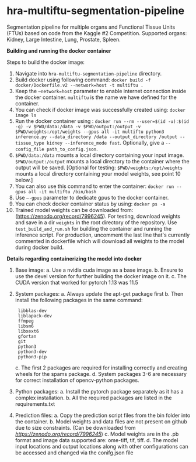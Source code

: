 # hra-multiftu-segmentation-pipeline
Segmentation pipeline for multiple organs and Functional Tissue Units (FTUs) based on code from the Kaggle #2 Competition.
Supported organs: Kidney, Large Intestine, Lung, Prostate, Spleen. 

**Building and running the docker container**

Steps to build the docker image:

1. Navigate into `hra-multiftu-segmentation-pipeline` directory.
2. Build docker using following command: `docker build -f docker/Dockerfile.v2 --network=host -t multiftu .`
3. Keep the `–network=host` parameter to enable internet connection inside the
docker container. `multiftu` is the name we have defined for the container.
4. You can check if docker image was successfully created using: `docker image ls`
5. Run the docker container using : `docker run --rm --user=$(id -u):$(id -g) -v $PWD/data:/data -v $PWD/output:/output -v $PWD/weights:/opt/weights --gpus all -it multiftu python3 inference.py --data_directory /data --output_directory /output --tissue_type kidney --inference_mode fast`. Optionally, give a `--config_file path_to_config.json`.
6. `$PWD/data:/data` mounts a local directory containing your input image. `$PWD/output:/output` mounts a local directory to the container where the output will be saved. [Optional for testing: `$PWD/weights:/opt/weights` mounts a local directory containing your model weights, see point 10 below.] 
7. You can also use this command to enter the container: `docker run --gpus all -it multiftu /bin/bash`
8. Use `–-gpus` parameter to dedicate gpus to the docker container.
9. You can check docker container status by using: `docker ps -a`
10. Trained model weights can be downloaded from: (https://zenodo.org/record/7996245). For testing, download weights and save in a dir `weights` in the root directory of the repository. Use `test_build_and_run.sh` for building the container and running the inference script. For production, uncomment the last line that's currently commented in dockerfile which will download all weights to the model during docker build.

**Details regarding containerizing the model into docker**
1. Base image:
    a. Use a nvidia cuda image as a base image.
    b. Ensure to use the devel version for further building the docker image on it.
    c. The CUDA version that worked for pytorch 1.13 was 11.5
2. System packages:
    a. Always update the apt-get package first
    b. Then install the following packages in the same command:
  
        libblas-dev
        liblapack-dev
        ffmpeg
        libsm6
        libxext6
        gfortan
        git
        python3
        python3-dev
        python3-pip
    
   c. The first 2 packages are required for installing correctly and creating wheels for the
     spams package.
   d. System packages 3-6 are necessary for correct installation of opencv-python packages.
3. Python packages:
    a. Install the pytorch package separately as it has a complex installation.
    b. All the required packages are listed in the requirements.txt
4. Prediction files:
    a. Copy the prediction script files from the bin folder into the container.
    b. Model weights and data files are not present on github due to size constraints. (Can be downloaded from *https://zenodo.org/record/7996245*)
    c. Model weights are in the .pb format and image data supported are: ome-tiff, tif, tiff.
    d. The model input locations and output locations along with other configurations can be accessed and changed via the conifg.json file

